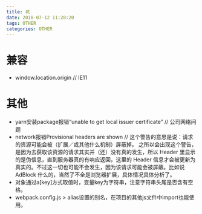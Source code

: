 ```yaml
---
title: 坑
date: 2018-07-12 11:28:20
tags: OTHER
categories: OTHER
---
```

# 兼容
* window.location.origin // IE11

# 其他
* yarn安装package报错“unable to get local issuer certificate” // 公司网络问题
* network报错Provisional headers are shown 
// 这个警告的意思是说：请求的资源可能会被（扩展／或其他什么机制）屏蔽掉。
之所以会出现这个警告，是因为去获取该资源的请求其实并（还）没有真的发生，所以 Header 里显示的是伪信息，直到服务器真的有响应返回，这里的 Header 信息才会被更新为真实的。不过这一切也可能不会发生，因为该请求可能会被屏蔽。比如说 AdBlock 什么的，当然了不全是浏览器扩展，具体情况具体分析了。
* 对象通过a[key]方式取值时，变量key为字符串，注意字符串头尾是否含有空格。
* webpack.config.js > alias设置的别名，在项目的其他js文件中import也能使用。